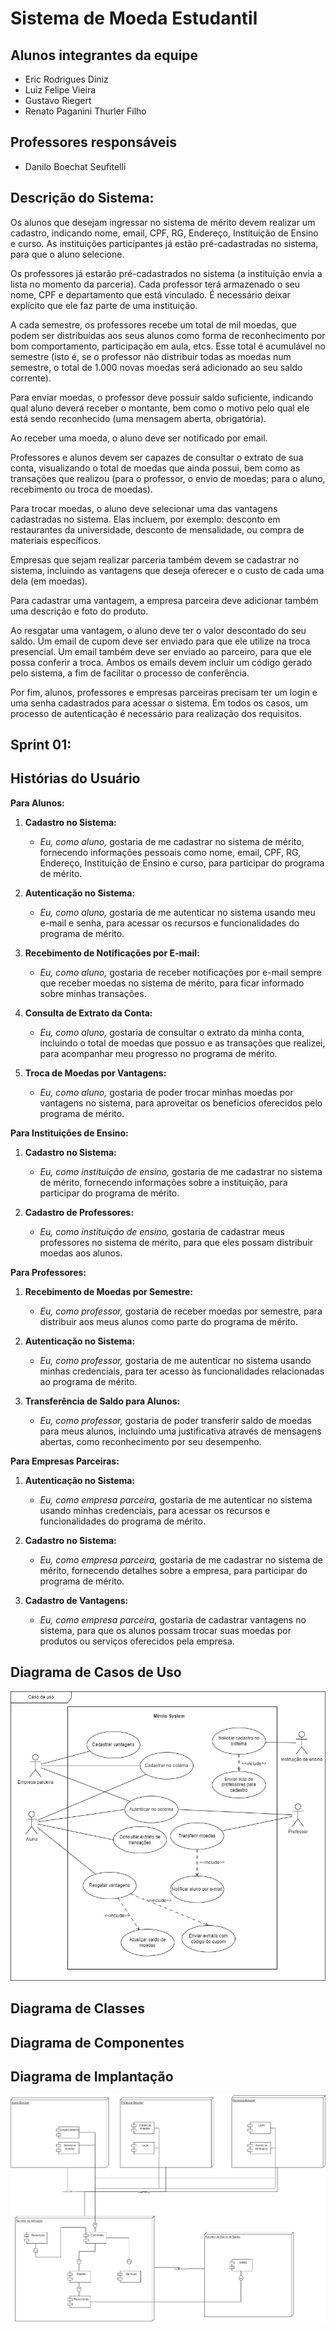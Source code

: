 # Sistema de Moeda Estudantil



## Alunos integrantes da equipe

* Eric Rodrigues Diniz
* Luiz Felipe Vieira
* Gustavo Riegert
* Renato Paganini Thurler Filho

## Professores responsáveis

* Danilo Boechat Seufitelli

## Descrição do Sistema:

Os alunos que desejam ingressar no sistema de mérito devem realizar um cadastro, indicando nome, email, CPF, RG, Endereço, Instituição de Ensino e curso. As instituições participantes já estão pré-cadastradas no sistema, para que o aluno selecione.

Os professores já estarão pré-cadastrados no sistema (a instituição envia a lista no momento da parceria). Cada professor terá armazenado o seu nome, CPF e departamento que está vinculado. É necessário deixar explícito que ele faz parte de uma instituição.

A cada semestre, os professores recebe um total de mil moedas, que podem ser distribuídas aos seus alunos como forma de reconhecimento por bom comportamento, participação em aula, etcs. Esse total é acumulável no semestre (isto é, se o professor não distribuir todas as moedas num semestre, o total de 1.000 novas moedas será adicionado ao seu saldo corrente).

Para enviar moedas, o professor deve possuir saldo suficiente, indicando qual aluno deverá receber o montante, bem como o motivo pelo qual ele está sendo reconhecido (uma mensagem aberta, obrigatória).

Ao receber uma moeda, o aluno deve ser notificado por email. 

Professores e alunos devem ser capazes de consultar o extrato de sua conta, visualizando o total de moedas que ainda possui, bem como as transações que realizou (para o professor, o envio de moedas; para o aluno, recebimento ou troca de moedas).

Para trocar moedas, o aluno deve selecionar uma das vantagens cadastradas no sistema. Elas incluem, por exemplo: desconto em restaurantes da universidade, desconto de mensalidade, ou compra de materiais específicos.

Empresas que sejam realizar parceria também devem se cadastrar no sistema, incluindo as vantagens que deseja oferecer e o custo de cada uma dela (em moedas).

Para cadastrar uma vantagem, a empresa parceira deve adicionar também uma descrição e foto do produto.

Ao resgatar uma vantagem, o aluno deve ter o valor descontado do seu saldo. Um email de cupom deve ser enviado para que ele utilize na troca presencial. Um email também deve ser enviado ao parceiro, para que ele possa conferir a troca. Ambos os emails devem incluir um código gerado pelo sistema, a fim de facilitar o processo de conferência.

Por fim, alunos, professores e empresas parceiras precisam ter um login e uma senha cadastrados para acessar o sistema. Em todos os casos, um processo de autenticação é necessário para realização dos requisitos.


## Sprint 01:

##  Histórias do Usuário

**Para Alunos:**

1. **Cadastro no Sistema:**
   - *Eu, como aluno,* gostaria de me cadastrar no sistema de mérito, fornecendo informações pessoais como nome, email, CPF, RG, Endereço, Instituição de Ensino e curso, para participar do programa de mérito.

2. **Autenticação no Sistema:**
   - *Eu, como aluno,* gostaria de me autenticar no sistema usando meu e-mail e senha, para acessar os recursos e funcionalidades do programa de mérito.

3. **Recebimento de Notificações por E-mail:**
   - *Eu, como aluno,* gostaria de receber notificações por e-mail sempre que receber moedas no sistema de mérito, para ficar informado sobre minhas transações.

4. **Consulta de Extrato da Conta:**
   - *Eu, como aluno,* gostaria de consultar o extrato da minha conta, incluindo o total de moedas que possuo e as transações que realizei, para acompanhar meu progresso no programa de mérito.

5. **Troca de Moedas por Vantagens:**
   - *Eu, como aluno,* gostaria de poder trocar minhas moedas por vantagens no sistema, para aproveitar os benefícios oferecidos pelo programa de mérito.

**Para Instituições de Ensino:**

1. **Cadastro no Sistema:**
   - *Eu, como instituição de ensino,* gostaria de me cadastrar no sistema de mérito, fornecendo informações sobre a instituição, para participar do programa de mérito.

2. **Cadastro de Professores:**
   - *Eu, como instituição de ensino,* gostaria de cadastrar meus professores no sistema de mérito, para que eles possam distribuir moedas aos alunos.

**Para Professores:**

1. **Recebimento de Moedas por Semestre:**
   - *Eu, como professor,* gostaria de receber moedas por semestre, para distribuir aos meus alunos como parte do programa de mérito.

2. **Autenticação no Sistema:**
   - *Eu, como professor,* gostaria de me autenticar no sistema usando minhas credenciais, para ter acesso às funcionalidades relacionadas ao programa de mérito.

3. **Transferência de Saldo para Alunos:**
   - *Eu, como professor,* gostaria de poder transferir saldo de moedas para meus alunos, incluindo uma justificativa através de mensagens abertas, como reconhecimento por seu desempenho.

**Para Empresas Parceiras:**

1. **Autenticação no Sistema:**
   - *Eu, como empresa parceira,* gostaria de me autenticar no sistema usando minhas credenciais, para acessar os recursos e funcionalidades do programa de mérito.

2. **Cadastro no Sistema:**
   - *Eu, como empresa parceira,* gostaria de me cadastrar no sistema de mérito, fornecendo detalhes sobre a empresa, para participar do programa de mérito.

3. **Cadastro de Vantagens:**
   - *Eu, como empresa parceira,* gostaria de cadastrar vantagens no sistema, para que os alunos possam trocar suas moedas por produtos ou serviços oferecidos pela empresa.


## Diagrama de Casos de Uso
![Diagrama de caso de uso](./Projeto/lab3-Caso%20de%20uso.jpg)

## Diagrama de Classes


## Diagrama de Componentes


## Diagrama de Implantação
![Diagrama de Implantação](./Projeto/lab03.drawio.png)


